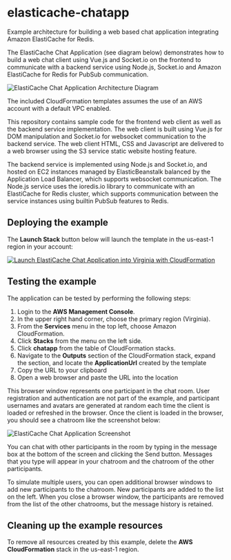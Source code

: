 # elasticache-chatapp

Example architecture for building a web based chat application integrating Amazon ElastiCache for Redis.

The ElastiCache Chat Application (see diagram below) demonstrates how to build a web chat client using Vue.js and Socket.io on the frontend to communicate with a backend service using Node.js, Socket.io and Amazon ElastiCache for Redis for PubSub communication.

![ElastiCache Chat Application Architecture Diagram](images/elasticache-chatapp-architecture.png)

The included CloudFormation templates assumes the use of an AWS account with a default VPC enabled.

This repository contains sample code for the frontend web client as well as the backend service implementation.  The web client is built using Vue.js for DOM manipulation and Socket.io for websocket communication to the backend service.  The web client HTML, CSS and Javascript are delivered to a web browser using the S3 service static website hosting feature.

The backend service is implemented using Node.js and Socket.io, and hosted on EC2 instances managed by ElasticBeanstalk balanced by the Application Load Balancer, which supports websocket communication.  The Node.js service uses the ioredis.io library to communicate with an ElastiCache for Redis cluster, which supports communication between the service instances using builtin PubSub features to Redis.

## Deploying the example

The **Launch Stack** button below will launch the template in the us-east-1 region in your account:

[![Launch ElastiCache Chat Application into Virginia with CloudFormation](http://docs.aws.amazon.com/AWSCloudFormation/latest/UserGuide/images/cloudformation-launch-stack-button.png)](https://console.aws.amazon.com/cloudformation/home?region=us-east-1#/stacks/new?stackName=chatapp&templateURL=https://github.com/almeaws/elasticache-refarch-chatapp/blob/master/cloudformation/chatapp.yaml)

## Testing the example

The application can be tested by performing the following steps:

1. Login to the **AWS Management Console**.  
2. In the upper right hand corner, choose the primary region (Virginia).  
3. From the **Services** menu in the top left, choose Amazon CloudFormation.  
4. Click **Stacks** from the menu on the left side.  
5. Click **chatapp** from the table of CloudFormation stacks.
6. Navigate to the **Outputs** section of the CloudFormation stack, expand the section, and locate the **ApplicationUrl** created by the template
7. Copy the URL to your clipboard
8. Open a web browser and paste the URL into the location

This browser window represents one participant in the chat room.  User registration and authentication are not part of the example, and participant usernames and avatars are generated at random each time the client is loaded or refreshed in the browser.  Once the client is loaded in the browser, you should see a chatroom like the screenshot below:

![ElastiCache Chat Application Screenshot](images/elasticache-chatapp-screenshot.png)

You can chat with other participants in the room by typing in the message box at the bottom of the screen and clicking the Send button.  Messages that you type will appear in your chatroom and the chatroom of the other participants.

To simulate multiple users, you can open additional browser windows to add new participants to the chatroom.  New participants are added to the list on the left.  When you close a browser window, the participants are removed from the list of the other chatrooms, but the message history is retained.

## Cleaning up the example resources

To remove all resources created by this example, delete the **AWS CloudFormation** stack in the us-east-1 region.
